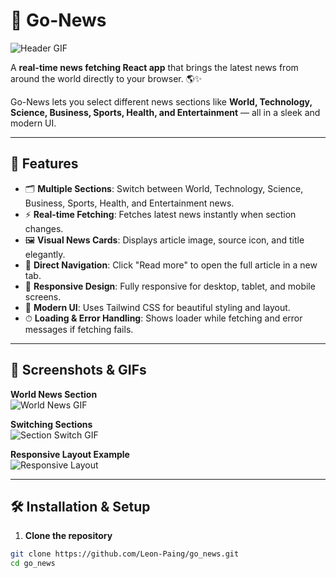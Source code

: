 # 📰 Go-News

![Header GIF](https://media.giphy.com/media/26BRzozg4TCBXv6QU/giphy.gif)

A **real-time news fetching React app** that brings the latest news from around the world directly to your browser. 🌎✨  

Go-News lets you select different news sections like **World, Technology, Science, Business, Sports, Health, and Entertainment** — all in a sleek and modern UI.  

---

## 🌟 Features

- 🗂 **Multiple Sections**: Switch between World, Technology, Science, Business, Sports, Health, and Entertainment news.  
- ⚡ **Real-time Fetching**: Fetches latest news instantly when section changes.  
- 🖼 **Visual News Cards**: Displays article image, source icon, and title elegantly.  
- 🔗 **Direct Navigation**: Click "Read more" to open the full article in a new tab.  
- 🧩 **Responsive Design**: Fully responsive for desktop, tablet, and mobile screens.  
- 🎨 **Modern UI**: Uses Tailwind CSS for beautiful styling and layout.  
- ⏱ **Loading & Error Handling**: Shows loader while fetching and error messages if fetching fails.  

---

## 📸 Screenshots & GIFs

**World News Section**  
![World News GIF](https://media.giphy.com/media/l0HlQ7LRalY4nMXze/giphy.gif)  

**Switching Sections**  
![Section Switch GIF](https://media.giphy.com/media/xT0GqssRweIhlz209i/giphy.gif)  

**Responsive Layout Example**  
![Responsive Layout](https://media.giphy.com/media/3o7TKFq6yzD0L0YQyY/giphy.gif)  

---

## 🛠 Installation & Setup

1. **Clone the repository**  

```bash
git clone https://github.com/Leon-Paing/go_news.git
cd go_news
